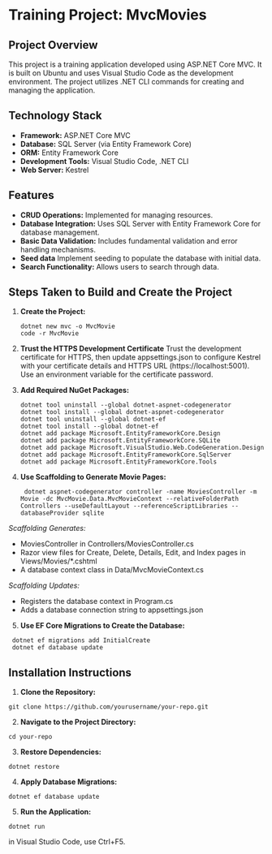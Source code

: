 # Training Project: MvcMovies

## Project Overview

This project is a training application developed using ASP.NET Core MVC. It is built on Ubuntu and uses Visual Studio Code as the development environment. The project utilizes .NET CLI commands for creating and managing the application.

## Technology Stack

- **Framework:** ASP.NET Core MVC
- **Database:** SQL Server (via Entity Framework Core)
- **ORM:** Entity Framework Core
- **Development Tools:** Visual Studio Code, .NET CLI
- **Web Server:** Kestrel

## Features

- **CRUD Operations:** Implemented for managing resources.
- **Database Integration:** Uses SQL Server with Entity Framework Core for database management.
- **Basic Data Validation:** Includes fundamental validation and error handling mechanisms.
- **Seed data** Implement seeding to populate the database with initial data.
- **Search Functionality:** Allows users to search through data.

## Steps Taken to Build and Create the Project

1. **Create the Project:**
   ```
   dotnet new mvc -o MvcMovie
   code -r MvcMovie
   ```

2. **Trust the HTTPS Development Certificate**
Trust the development certificate for HTTPS, then update appsettings.json to configure Kestrel with your certificate details and HTTPS URL (https://localhost:5001). Use an environment variable for the certificate password.

3. **Add Required NuGet Packages:**
    ```
    dotnet tool uninstall --global dotnet-aspnet-codegenerator
    dotnet tool install --global dotnet-aspnet-codegenerator
    dotnet tool uninstall --global dotnet-ef
    dotnet tool install --global dotnet-ef
    dotnet add package Microsoft.EntityFrameworkCore.Design
    dotnet add package Microsoft.EntityFrameworkCore.SQLite
    dotnet add package Microsoft.VisualStudio.Web.CodeGeneration.Design
    dotnet add package Microsoft.EntityFrameworkCore.SqlServer
    dotnet add package Microsoft.EntityFrameworkCore.Tools
    ```

4. **Use Scaffolding to Generate Movie Pages:**
   ```
    dotnet aspnet-codegenerator controller -name MoviesController -m Movie -dc MvcMovie.Data.MvcMovieContext --relativeFolderPath Controllers --useDefaultLayout --referenceScriptLibraries --databaseProvider sqlite
   ```
*Scaffolding Generates:*
- MoviesController in Controllers/MoviesController.cs
- Razor view files for Create, Delete, Details, Edit, and Index pages in Views/Movies/*.cshtml
- A database context class in Data/MvcMovieContext.cs

*Scaffolding Updates:*
- Registers the database context in Program.cs
- Adds a database connection string to appsettings.json

5. **Use EF Core Migrations to Create the Database:**
  ```
   dotnet ef migrations add InitialCreate
   dotnet ef database update
  ```

## Installation Instructions

1. **Clone the Repository:**
  ```
  git clone https://github.com/yourusername/your-repo.git
  ```
2. **Navigate to the Project Directory:**
  ```
  cd your-repo
  ```
3. **Restore Dependencies:**
  ```
  dotnet restore
  ```
4. **Apply Database Migrations:**
  ```
  dotnet ef database update
  ```
5. **Run the Application:**
  ```
  dotnet run
  ```
in Visual Studio Code, use Ctrl+F5.
